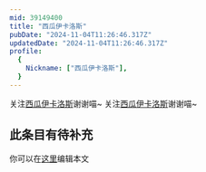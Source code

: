 ```yaml
---
mid: 39149400
title: "西瓜伊卡洛斯"
pubDate: "2024-11-04T11:26:46.317Z"
updatedDate: "2024-11-04T11:26:46.317Z"
profile:
  {
    Nickname: ["西瓜伊卡洛斯"],
  }
---
```


关注[西瓜伊卡洛斯](https://space.bilibili.com/39149400)谢谢喵~ 关注[西瓜伊卡洛斯](https://space.bilibili.com/39149400)谢谢喵~

## 此条目有待补充
你可以在[这里](https://github.com/Yuhanawa/VTuber.ICU-Content/edit/master/v/西瓜伊卡洛斯/index.md)编辑本文
